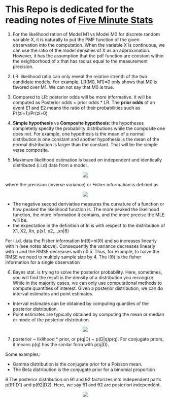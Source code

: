 # This Repo is dedicated for the reading notes of [Five Minute Stats](https://stephens999.github.io/fiveMinuteStats/)


1. For the likelihood ration of Model M1 vs Model M0 for discrete random variable X, it is naturally to put the PMF function of the given observation into the computation. When the variable X is continuous, we can use the ratio of the model densities of X as an approximation. However, it has the assumption that the pdf function are constant within the neighborhood of x that has radius equal to the measurement precision. 

2. LR: likelihood ratio can only reveal the relative strenth of the two candidate models. For example, LR(M0, M1)=0 only shows that M0 is favored over M1. We can not say that M0 is true.

3. Compared to LR: posterior odds will be more informative. It will be computed as Posterior odds = prior odds * LR. The **prior odds** of an event E1 and E2 means the ratio of their probabilities such as Pr(zi=1)/Pr(zi=0)

4. **Simple hypothesis** vs **Composite hypothesis**:  the hypotheses completetly specify the probability distributions while the composite one does not. For example, one hypothesis is the mean of a normal distribution is one constant and another hypothesis is the mean of the normal distribution is larger than the constant. That will be the simple verse composite.

5. Maximum likelihood estimation is based on independent and identically distributed (i.i.d) data from a model.
<p align="center">
<img src="https://render.githubusercontent.com/render/math?math=\theta \sim N(\theta_0, I_n(\theta_0)^{-1}">
 </p>
where the precision (inverse variance) or Fisher information is defined as 
<p align="center">
<img src="https://render.githubusercontent.com/render/math?math=I_n(\theta_0)=E_{\theta_0}[-\frac{d^2}{d\theta^2}l(\theta,X_1,..,X_n)]">
  </p>

* The negative second deriviative measures the curvature of a function or how peaked the likelihood function is. The more peaked the likelihood function, the more information it contains, and the more precise the MLE will be. 
* the expectation in the definition of In is with respect to the distribution of X1, X2, Xn, p(x1, x2,..,xn|θ)

For i.i.d. data the Fisher information In(θ)=nI(θ) and so increases linearly with n (see notes above). Consequently the variance decreases linearly with n and the RMSE decreases with n0.5. Thus, for example, to halve the RMSE we need to multiply sample size by 4. The I(θ) is the fisher information for a single observation

6. Bayes stat. is trying to solve the posterior probability.  Here, sometimes, you will find the result is the density of a distribution you recongize. While in the majority cases, we can only use computational methods to compute quantities of interest. Given a posterior distribution,  we can do interval estimates and point estimates. 

* Interval estimates can be obtained by computing quantiles of the posterior distribution.
* Point estimates are typically obtained by computing the mean or median or mode of the posterior distribution. 

<p align="center">
<img src="https://render.githubusercontent.com/render/math?math=\int\theta{p(\theta|x)}d\theta">
  </p>

7. posterior ~ liklihood * prior, or p(q|D) ~ p(D|q)p(q).  For conjugate priors, it means p(q) has the similar form with p(q|D). 

Some examples: 
* Gamma distribution is the conjugate prior for a Poisson mean.
* The Beta distribution is the conjugate prior for a binomial proportion

8 The posterior distribution on θ1 and θ2 factorizes into independent parts p(θ1|D1) and p(θ2|D2). Here, we say θ1 and θ2 are posteriori independent. 

<p align="center">
<img src="https://render.githubusercontent.com/render/math?math=p(\theta_1,\theta_2|D_1, D_2) \sim  p(D_1|\theta_1)p(D_2|\theta_2)">
  </p>
